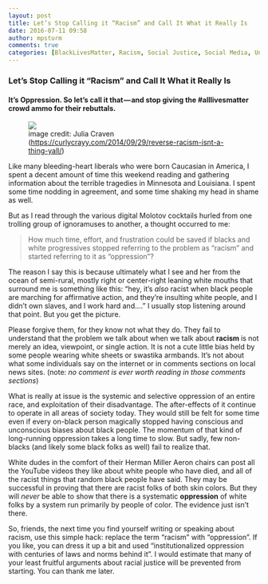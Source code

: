 ```yaml
---
layout: post
title: Let’s Stop Calling it “Racism” and Call It What it Really Is
date: 2016-07-11 09:58
author: mpsturm
comments: true
categories: [BlackLivesMatter, Racism, Social Justice, Social Media, Uncategorized, White Privilege]
---
```



<h3>Let’s Stop Calling it “Racism” and Call It What it Really Is</h3>
<h4>It’s Oppression. So let’s call it that — and stop giving the #alllivesmatter crowd ammo for their rebuttals.</h4>
<figure class="wp-caption">

<img src="https://mikesturmblog.files.wordpress.com/2016/07/edbad-1opzk8ddoqvdrebprpvyudq.jpeg">

<figcaption class="wp-caption-text">image credit: Julia Craven (<a href="https://curlycrayy.com/2014/09/29/reverse-racism-isnt-a-thing-yall/" target="_blank">https://curlycrayy.com/2014/09/29/reverse-racism-isnt-a-thing-yall/</a>)</figcaption></figure><p>Like many bleeding-heart liberals who were born Caucasian in America, I spent a decent amount of time this weekend reading and gathering information about the terrible tragedies in Minnesota and Louisiana. I spent some time nodding in agreement, and some time shaking my head in shame as well.</p>
<p>But as I read through the various digital Molotov cocktails hurled from one trolling group of ignoramuses to another, a thought occurred to me:</p>
<blockquote>How much time, effort, and frustration could be saved if blacks and white progressives stopped referring to the problem as “racism” and started referring to it as “oppression”?</blockquote>
<p>The reason I say this is because ultimately what I see and her from the ocean of semi-rural, mostly right or center-right leaning white mouths that surround me is something like this: “hey, it’s <em>also</em> racist when black people are marching for affirmative action, and they’re insulting white people, and I didn’t own slaves, and I work hard and….” I usually stop listening around that point. But you get the picture.</p>
<p>Please forgive them, for they know not what they do. They fail to understand that the problem we talk about when we talk about <strong>racism </strong>is not merely an idea, viewpoint, or single action. It is not a cute little bias held by some people wearing white sheets or swastika armbands. It’s not about what some individuals say on the internet or in comments sections on local news sites. (note: <em>no comment is ever worth reading in those comments sections</em>)</p>
<p>What is really at issue is the systemic and selective oppression of an entire race, and exploitation of their disadvantage. The after-effects of it continue to operate in all areas of society today. They would still be felt for some time even if every on-black person magically stopped having conscious and unconscious biases about black people. The momentum of that kind of long-running oppression takes a long time to slow. But sadly, few non-blacks (and likely some black folks as well) fail to realize that.</p>
<p>White dudes in the comfort of their Herman Miller Aeron chairs can post all the YouTube videos they like about white people who have died, and all of the racist things that random black people have said. They may be successful in proving that there are racist folks of both skin colors. But they will <em>never</em> be able to show that there is a systematic <strong>oppression</strong> of white folks by a system run primarily by people of color. The evidence just isn’t there.</p>
<p>So, friends, the next time you find yourself writing or speaking about racism, use this simple hack: replace the term “racism” with “oppression”. If you like, you can dress it up a bit and used “institutionalized oppression with centuries of laws and norms behind it”. I would estimate that many of your least fruitful arguments about racial justice will be prevented from starting. You can thank me later.</p>

